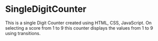 # SingleDigitCounter
This is a single Digit Counter created using HTML, CSS, JavaScript. On selecting a score from 1 to 9 this counter displays the values from 1 to 9 using transitions. 
